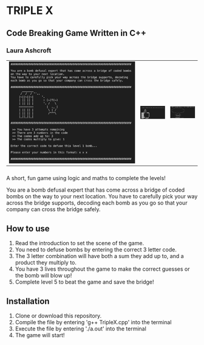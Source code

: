 # TRIPLE X

## Code Breaking Game Written in C++

### Laura Ashcroft

<table>
<td><img src="./Images/game_intro.png" alt="game introduction"></td>
<td><img src="./Images/game_success.png" width="200px" height="auto" alt="level passed screenshot"></td>
<td><img src="./Images/game_failure.png" width="200px" height="auto" alt="level failed screenshot"></td>
</table>

###

A short, fun game using logic and maths to complete the levels!

You are a bomb defusal expert that has come across a bridge of coded bombs on the way to your next location.
You have to carefully pick your way across the bridge supports, decoding each bomb as you go so that your company can cross the bridge safely.

## How to use

1. Read the introduction to set the scene of the game.
2. You need to defuse bombs by entering the correct 3 letter code.
3. The 3 letter combination will have both a sum they add up to, and a product they multiply to.
4. You have 3 lives throughout the game to make the correct guesses or the bomb will blow up!
5. Complete level 5 to beat the game and save the bridge!

## Installation

1. Clone or download this repository.
2. Compile the file by entering 'g++ TripleX.cpp' into the terminal
3. Execute the file by entering './a.out' into the terminal
4. The game will start!
